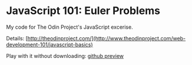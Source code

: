 # JavaScript 101: Euler Problems

My code for The Odin Project's JavaScript excerise.

Details:
[http://theodinproject.com/](http://www.theodinproject.com/web-development-101/javascript-basics)

Play with it without downloading:
[github preview](http://htmlpreview.github.io/?https://github.com/mstankey/the_odin_project/blob/master/javascript-101/index.html)
